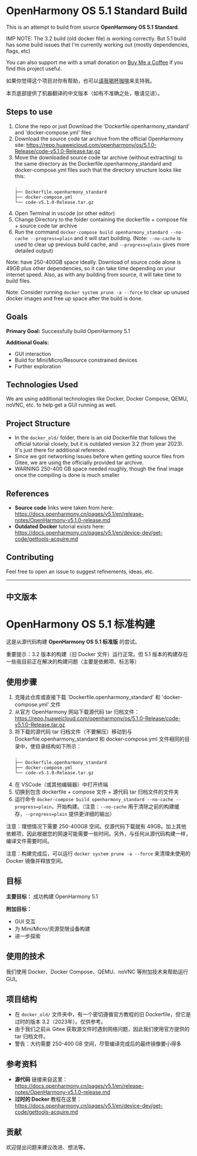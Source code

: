 # OpenHarmony OS 5.1 Standard Build

This is an attempt to build from source **OpenHarmony OS 5.1 Standard**. 

IMP NOTE: The 3.2 build (old docker file) is working correctly. But 5.1 build has some build issues that I'm currently working out (mostly dependencies, flags, etc)

You can also support me with a small donation on [Buy Me a Coffee](coff.ee/someab) if you find this project useful.

如果你觉得这个项目对你有帮助，也可以[请我喝杯咖啡](https://coff.ee/someab)来支持我。

本页底部提供了机器翻译的中文版本（如有不准确之处，敬请见谅）。

## Steps to use
1. Clone the repo or just Download the 'Dockerfile.openharmony_standard' and 'docker-compose.yml' files
2. Download the source code tar archive from the official OpenHarmony site: https://repo.huaweicloud.com/openharmony/os/5.1.0-Release/code-v5.1.0-Release.tar.gz
3. Move the downloaded source code tar archive (without extracting) to the same directory as the Dockerfile.openharmony_standard and docker-compose.yml files such that the directory structure looks like this:
   ```
   .
   ├── Dockerfile.openharmony_standard
   ├── docker-compose.yml
   └── code-v5.1.0-Release.tar.gz
   ```
4. Open Terminal in vscode (or other editor)
5. Change Directory to the folder containing the dockerfile + compose file + source code tar archive
6. Run the command `docker-compose build openharmony_standard --no-cache --progress=plain` and it will start building. (Note: `--no-cache` is used to clear up previous build cache, and `--progress=plain` gives more detailed output)

Note: have 250-400GB space ideally. Download of source code alone is 49GB plus other dependencies, so it can take time depending on your internet speed. Also, as with any building from source, it will take time to build files.

Note: Consider running `docker system prune -a --force` to clear up unused docker images and free up space after the build is done.

## Goals

**Primary Goal:** Successfully build OpenHarmony 5.1

**Additional Goals:** 
- GUI interaction
- Build for Mini/Micro/Resource constrained devices
- Further exploration

## Technologies Used

We are using additional technologies like Docker, Docker Compose, QEMU, noVNC, etc. to help get a GUI running as well.

## Project Structure

- In the `docker_old/` folder, there is an old Dockerfile that follows the official tutorial closely, but it is outdated version 3.2 (from year 2023). It's just there for additional reference.
- Since we got networking issues before when getting source files from Gitee, we are using the officially provided tar archive.
- WARNING 250-400 GB space needed roughly, though the final image once the compiling is done is much smaller

## References

- **Source code** links were taken from here: https://docs.openharmony.cn/pages/v5.1/en/release-notes/OpenHarmony-v5.1.0-release.md
- **Outdated Docker** tutorial exists here: https://docs.openharmony.cn/pages/v5.1/en/device-dev/get-code/gettools-acquire.md

## Contributing

Feel free to open an issue to suggest refinements, ideas, etc. 
______
## 中文版本

# OpenHarmony OS 5.1 标准构建

这是从源代码构建 **OpenHarmony OS 5.1 标准版** 的尝试。

重要提示：3.2 版本的构建（旧 Docker 文件）运行正常。但 5.1 版本的构建存在一些我目前正在解决的构建问题（主要是依赖项、标志等）

## 使用步骤
1. 克隆此仓库或直接下载 'Dockerfile.openharmony_standard' 和 'docker-compose.yml' 文件
2. 从官方 OpenHarmony 网站下载源代码 tar 归档文件：https://repo.huaweicloud.com/openharmony/os/5.1.0-Release/code-v5.1.0-Release.tar.gz
3. 将下载的源代码 tar 归档文件（不要解压）移动到与 Dockerfile.openharmony_standard 和 docker-compose.yml 文件相同的目录中，使目录结构如下所示：
   ```
   .
   ├── Dockerfile.openharmony_standard
   ├── docker-compose.yml
   └── code-v5.1.0-Release.tar.gz
   ```
4. 在 VSCode（或其他编辑器）中打开终端
5. 切换到包含 dockerfile + compose 文件 + 源代码 tar 归档文件的文件夹
6. 运行命令 `docker-compose build openharmony_standard --no-cache --progress=plain`，开始构建。（注意：`--no-cache` 用于清除之前的构建缓存，`--progress=plain` 提供更详细的输出）

注意：理想情况下需要 250-400GB 空间。仅源代码下载就有 49GB，加上其他依赖项，因此根据您的网速可能需要一些时间。另外，与任何从源代码构建一样，编译文件需要时间。

注意：构建完成后，可以运行 `docker system prune -a --force` 来清理未使用的 Docker 镜像并释放空间。

## 目标

**主要目标：** 成功构建 OpenHarmony 5.1

**附加目标：**
- GUI 交互
- 为 Mini/Micro/资源受限设备构建
- 进一步探索

## 使用的技术

我们使用 Docker、Docker Compose、QEMU、noVNC 等附加技术来帮助运行 GUI。

## 项目结构

- 在 `docker_old/` 文件夹中，有一个密切遵循官方教程的旧 Dockerfile，但它是过时的版本 3.2（2023年）。仅供参考。
- 由于我们之前从 Gitee 获取源文件时遇到网络问题，因此我们使用官方提供的 tar 归档文件。
- 警告：大约需要 250-400 GB 空间，尽管编译完成后的最终镜像要小得多

## 参考资料

- **源代码** 链接来自这里：https://docs.openharmony.cn/pages/v5.1/en/release-notes/OpenHarmony-v5.1.0-release.md
- **过时的 Docker** 教程在这里：https://docs.openharmony.cn/pages/v5.1/en/device-dev/get-code/gettools-acquire.md

## 贡献

欢迎提出问题来建议改进、想法等。